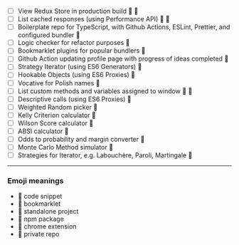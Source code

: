 - [ ] View Redux Store in production build 📜 🔖
- [ ] List cached responses (using Performance API) 📜 🔖
- [ ] Boilerplate repo for TypeScript, with Github Actions, ESLint, Prettier, and configured bundler 📁
- [ ] Logic checker for refactor purposes 📕
- [ ] Bookmarklet plugins for popular bundlers 📕
- [ ] Github Action updating profile page with progress of ideas completed 📁
- [ ] Strategy Iterator (using ES6 Generators) 📕
- [ ] Hookable Objects (using ES6 Proxies) 📕
- [ ] Vocative for Polish names 📕
- [ ] List custom methods and variables assigned to window 📜 🔖
- [ ] Descriptive calls (using ES6 Proxies) 📕
- [ ] Weighted Random picker 📕
- [ ] Kelly Criterion calculator 📕
- [ ] Wilson Score calculator 📕
- [ ] ABSI calculator 📕
- [ ] Odds to probability and margin converter 📕
- [ ] Monte Carlo Method simulator 📕
- [ ] Strategies for Iterator, e.g. Labouchère, Paroli, Martingale 📕

***
### Emoji meanings
- 📜 code snippet
- 🔖 bookmarklet
- 📁 standalone project
- 📕 npm package
- 🔗 chrome extension
- 🚫 private repo
